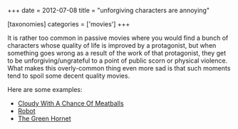 +++
date = 2012-07-08
title = "unforgiving characters are annoying"

[taxonomies]
categories = ['movies']
+++

It is rather too common in passive movies where you would find a bunch
of characters whose quality of life is improved by a protagonist, but
when something goes wrong as a result of the work of that protagonist,
they get to be unforgiving/ungrateful to a point of public scorn or
physical violence. What makes this overly-common thing even more sad is
that such moments tend to spoil some decent quality movies.

Here are some examples:

-   [Cloudy With A Chance Of Meatballs]
-   [Robot]
-   [The Green Hornet]

  [Cloudy With A Chance Of Meatballs]: http://tshepang.net/cloudy-with-a-chance-of-meatballs-2009
  [Robot]: http://tshepang.net/robot-2010
  [The Green Hornet]: http://tshepang.net/the-green-hornet-2011
